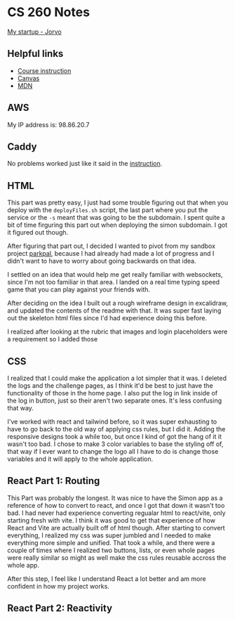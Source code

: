 # CS 260 Notes

[My startup - Jorvo](https://startup.jorvo.link)

## Helpful links

- [Course instruction](https://github.com/webprogramming260)
- [Canvas](https://byu.instructure.com)
- [MDN](https://developer.mozilla.org)

## AWS

My IP address is: 98.86.20.7

## Caddy

No problems worked just like it said in the [instruction](https://github.com/webprogramming260/.github/blob/main/profile/webServers/https/https.md).

## HTML

This part was pretty easy, I just had some trouble figuring out that when you deploy with the `deployFiles.sh` script, the last part where you put the service or the `-s` meant that was going to be the subdomain. I spent quite a bit of time firguring this part out when deploying the simon subdomain. I got it figured out though.

After figuring that part out, I decided I wanted to pivot from my sandbox project [parkpal](https://parkpal.co/), because I had already had made a lot of progress and I didn't want to have to worry about going backwards on that idea.

I settled on an idea that would help me get really familiar with websockets, since I'm not too familiar in that area. I landed on a real time typing speed game that you can play against your friends with.

After deciding on the idea I built out a rough wireframe design in excalidraw, and updated the contents of the readme with that. It was super fast laying out the skeleton html files since I'd had experience doing this before.

I realized after looking at the rubric that images and login placeholders were a requirement so I added those

## CSS

I realized that I could make the application a lot simpler that it was. I deleted the logs and the challenge pages, as I think it'd be best to just have the functionality of those in the home page. I also put the log in link inside of the log in button, just so their aren't two separate ones. It's less confusing that way.

I've worked with react and tailwind before, so it was super exhausting to have to go back to the old way of applying css rules, but I did it. Adding the responsive designs took a while too, but once I kind of got the hang of it it wasn't too bad. I chose to make 3 color variables to base the styling off of, that way if I ever want to change the logo all I have to do is change those variables and it will apply to the whole application. 

## React Part 1: Routing

This Part was probably the longest. It was nice to have the Simon app as a reference of how to convert to react, and once I got that down it wasn't too bad. I had never had experience converting regualar html to react/vite, only starting fresh with vite. I think it was good to get that experience of how React and Vite are actually built off of html though. After starting to convert everything, I realized my css was super jumbled and I needed to make everything more simple and unified. That took a while, and there were a couple of times where I realized two buttons, lists, or even whole pages were really similar so might as well make the css rules reusable accross the whole app.

After this step, I feel like I understand React a lot better and am more confident in how my project works. 

## React Part 2: Reactivity
